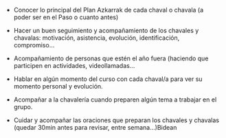 [nombre]: <> (Bidean 1)
[sidebar]: <> (Bidean 1)
[icon]: <> (fa-hand-fist)
[exit]: <> (exit)

- Conocer lo principal del Plan Azkarrak de cada chaval o chavala (a poder ser en el Paso o cuanto antes)

- Hacer un buen seguimiento y acompañamiento de los chavales y chavalas: motivación, asistencia, evolución, identificación, compromiso...

- Acompañamiento de personas que estén el año fuera (haciendo que participen en actividades, videollamadas...

- Hablar en algún momento del curso con cada chaval/a para ver su momento personal y evolución.

- Acompañar a la chavalería cuando preparen algún tema a trabajar en el grupo.

- Cuidar y acompañar las oraciones que preparan los chavales y chavalas (quedar 30min antes para revisar, entre semana...)Bidean
